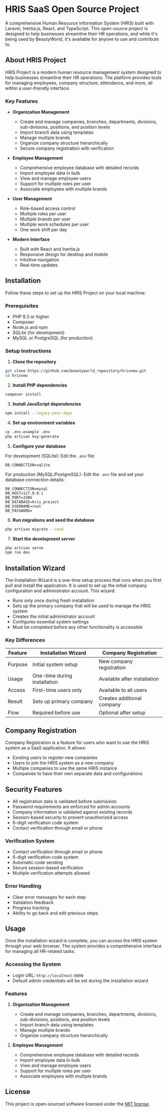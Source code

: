 # HRIS SaaS Open Source Project

A comprehensive Human Resource Information System (HRIS) built with Laravel, Inertia.js, React, and TypeScript. This open-source project is designed to help businesses streamline their HR operations, and while it's being used by BeautyWorld, it's available for anyone to use and contribute to.

## About HRIS Project

HRIS Project is a modern human resource management system designed to help businesses streamline their HR operations. The platform provides tools for managing employees, company structure, attendance, and more, all within a user-friendly interface.

### Key Features

- **Organization Management**
  - Create and manage companies, branches, departments, divisions, sub-divisions, positions, and position levels
  - Import branch data using templates
  - Manage multiple brands
  - Organize company structure hierarchically
  - Secure company registration with verification

- **Employee Management**
  - Comprehensive employee database with detailed records
  - Import employee data in bulk
  - View and manage employee users
  - Support for multiple roles per user
  - Associate employees with multiple brands

- **User Management**
  - Role-based access control
  - Multiple roles per user
  - Multiple brands per user
  - Multiple work schedules per user
  - One work shift per day

- **Modern Interface**
  - Built with React and Inertia.js
  - Responsive design for desktop and mobile
  - Intuitive navigation
  - Real-time updates

## Installation

Follow these steps to set up the HRIS Project on your local machine:

### Prerequisites

- PHP 8.3 or higher
- Composer
- Node.js and npm
- SQLite (for development)
- MySQL or PostgreSQL (for production)

### Setup Instructions

1. **Clone the repository**

```bash
git clone https://github.com/beautyworld_repository/hrisnew.git
cd hrisnew
```

2. **Install PHP dependencies**

```bash
composer install
```

3. **Install JavaScript dependencies**

```bash
npm install --legacy-peer-deps
```

4. **Set up environment variables**

```bash
cp .env.example .env
php artisan key:generate
```

5. **Configure your database**

For development (SQLite):
Edit the `.env` file:

```
DB_CONNECTION=sqlite
```

For production (MySQL/PostgreSQL):
Edit the `.env` file and set your database connection details:

```
DB_CONNECTION=mysql
DB_HOST=127.0.0.1
DB_PORT=3306
DB_DATABASE=hris_project
DB_USERNAME=root
DB_PASSWORD=
```

6. **Run migrations and seed the database**

```bash
php artisan migrate --seed
```

7. **Start the development server**

```bash
php artisan serve
npm run dev
```

## Installation Wizard

The Installation Wizard is a one-time setup process that runs when you first pull and install the application. It is used to set up the initial company configuration and administrator account. This wizard:

- Runs only once during fresh installation
- Sets up the primary company that will be used to manage the HRIS system
- Creates the initial administrator account
- Configures essential system settings
- Must be completed before any other functionality is accessible

### Key Differences

| Feature | Installation Wizard | Company Registration |
|---------|---------------------|----------------------|
| Purpose | Initial system setup | New company registration |
| Usage   | One-time during installation | Available after installation |
| Access  | First-time users only | Available to all users |
| Result  | Sets up primary company | Creates additional company |
| Flow    | Required before use | Optional after setup |

## Company Registration

Company Registration is a feature for users who want to use the HRIS system as a SaaS application. It allows:

- Existing users to register new companies
- Users to join the HRIS system as a new company
- Multiple companies to use the same HRIS instance
- Companies to have their own separate data and configurations

## Security Features

- All registration data is validated before submission
- Password requirements are enforced for admin accounts
- Company information is validated against existing records
- Session-based security to prevent unauthorized access
- 6-digit verification code system
- Contact verification through email or phone

### Verification System

- Contact verification through email or phone
- 6-digit verification code system
- Automatic code sending
- Secure session-based verification
- Multiple verification attempts allowed

### Error Handling

- Clear error messages for each step
- Validation feedback
- Progress tracking
- Ability to go back and edit previous steps

## Usage

Once the installation wizard is complete, you can access the HRIS system through your web browser. The system provides a comprehensive interface for managing all HR-related tasks.

### Accessing the System

- Login URL: `http://localhost:8000`
- Default admin credentials will be set during the installation wizard

### Features

1. **Organization Management**
   - Create and manage companies, branches, departments, divisions, sub-divisions, positions, and position levels
   - Import branch data using templates
   - Manage multiple brands
   - Organize company structure hierarchically

2. **Employee Management**
   - Comprehensive employee database with detailed records
   - Import employee data in bulk
   - View and manage employee users
   - Support for multiple roles per user
   - Associate employees with multiple brands

## License

This project is open-sourced software licensed under the [MIT license](https://opensource.org/licenses/MIT).
